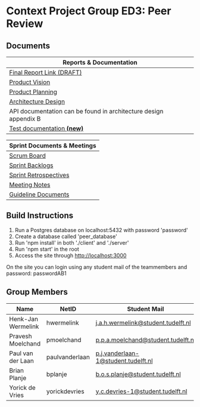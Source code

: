 # Context Project Group ED3: Peer Review #

## Documents
| Reports & Documentation                                                                                                                                                |
|------------------------------------------------------------------------------------------------------------------------------------------------------------------------|
| [Final Report Link (DRAFT)](https://drive.google.com/open?id=16AVe3_VqWfTnAQskc1eGn4TGT9LVbEyuI4RCZUbzGe0) |
| [Product Vision](https://www.overleaf.com/15912852pwhkvtzxbyyx#/60665355/)                                                                                             |
| [Product Planning](https://www.overleaf.com/15914315rjccsrysjscw#/60672325/)                                                                                           |
| [Architecture Design](https://drive.google.com/open?id=1h1dirajEcvkcRcdFhfo3CgOzBTrAspKalOY-8s0Ieu0)                                                                   |
| API documentation can be found in architecture design appendix B
| [Test documentation **(new)**](https://drive.google.com/open?id=1-MGFOcitYra8o5OZkXA85P8LIJjs8Tb7WbK2KXl74Wc) |

| Sprint Documents & Meetings                                                                                                                                            |
|------------------------------------------------------------------------------------------------------------------------------------------------------------------------|
| [Scrum Board](https://gitlab.ewi.tudelft.nl/TI2806/2017-2018/ED/ed3/ed3/boards)                                                                                        |
| [Sprint Backlogs](https://drive.google.com/drive/folders/1kS_IHHDY4CqKE_MdchDL0R154ksvGw92?usp=sharing)                                                                |
| [Sprint Retrospectives](https://drive.google.com/open?id=1jiZvA1J_0j9eG9N1UwBpg7VX3x0uERFe)                                                                            |
| [Meeting Notes](https://drive.google.com/drive/folders/18Ue9durm2Rlb11G2k1Eguk-3tjCSaxhM?usp=sharing)                                                                  |
| [Guideline Documents](https://drive.google.com/drive/folders/18bxNphp1rjMX1WRGwLL45RZbZiS-jO3W?usp=sharing)                                                                 |

## Build Instructions
1. Run a Postgres database on localhost:5432 with password 'password'
2. Create a database called 'peer_database'
3. Run 'npm install' in both './client' and './server'
4. Run 'npm start' in the root
5. Access the site through [http://localhost:3000](http://localhost:3000)

On the site you can login using any student mail of the teammembers and password: passwordAB1

## Group Members ##
| Name               | NetID          | Student Mail                        |
|--------------------|----------------|-------------------------------------|
| Henk-Jan Wermelink | hwermelink     | j.a.h.wermelink@student.tudelft.nl  |
| Pravesh Moelchand  | pmoelchand     | p.p.a.moelchand@student.tudelft.nl  |
| Paul van der Laan  | paulvanderlaan | p.j.vanderlaan-1@student.tudelft.nl |
| Brian Planje       | bplanje        | b.o.s.planje@student.tudelft.nl     |
| Yorick de Vries    | yorickdevries  | y.c.devries-1@student.tudelft.nl    |




